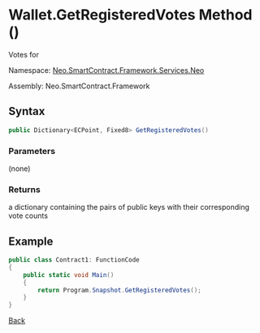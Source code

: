 # Wallet.GetRegisteredVotes Method ()

Votes for 

Namespace: [Neo.SmartContract.Framework.Services.Neo](../../neo.md)

Assembly: Neo.SmartContract.Framework

## Syntax

```c#
public Dictionary<ECPoint, Fixed8> GetRegisteredVotes()
```

### Parameters

(none)

### Returns

a dictionary containing the pairs of public keys with their corresponding vote counts

## Example

```c#
public class Contract1: FunctionCode
{
	public static void Main()
	{
		return Program.Snapshot.GetRegisteredVotes();
	}
}
```


[Back](../Voting.md)